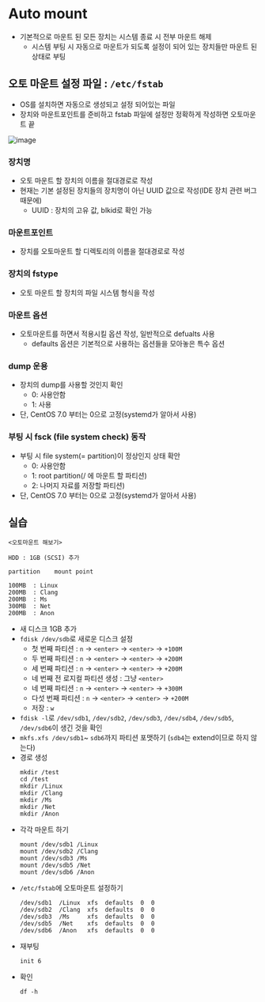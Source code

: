 # Auto mount
* 기본적으로 마운트 된 모든 장치는 시스템 종료 시 전부 마운트 해제
  * 시스템 부팅 시 자동으로 마운트가 되도록 설정이 되어 있는 장치들만 마운트 된 상태로 부팅

## 오토 마운트 설정 파일 : `/etc/fstab`
* OS를 설치하면 자동으로 생성되고 설정 되어있는 파일
* 장치와 마운트포인트를 준비하고 fstab 파일에 설정만 정확하게 작성하면 오토마운트 끝  
  
![image](https://user-images.githubusercontent.com/79209568/118242581-768fc000-b4d8-11eb-8ac9-f3c5fcbb006a.png)
  
### 장치명
* 오토 마운트 할 장치의 이름을 절대경로로 작성
* 현재는 기본 설정된 장치들의 장치명이 아닌 UUID 값으로 작성(IDE 장치 관련 버그 때문에)
  * UUID : 장치의 고유 값, blkid로 확인 가능
### 마운트포인트
* 장치를 오토마운트 할 디렉토리의 이름을 절대경로로 작성
### 장치의 fstype 
* 오토 마운트 할 장치의 파일 시스템 형식을 작성
### 마운트 옵션
* 오토마운트를 하면서 적용시킬 옵션 작성, 일반적으로 defualts 사용
  * defaults 옵션은 기본적으로 사용하는 옵션들을 모아놓은 특수 옵션
### dump 운용
* 장치의 dump를 사용할 것인지 확인
  * 0: 사용안함 
  * 1: 사용
* 단, CentOS 7.0 부터는 0으로 고정(systemd가 알아서 사용)
### 부팅 시 fsck (file system check) 동작
* 부팅 시 file system(= partition)이 정상인지 상태 확안 
  * 0: 사용안함
  * 1: root partition(/ 에 마운트 할 파티션)
  * 2: 나머지 자료를 저장할 파티션)
* 단, CentOS 7.0 부터는 0으로 고정(systemd가 알아서 사용)

## 실습
```
<오토마운트 해보기>

HDD : 1GB (SCSI) 추가

partition    mount point

100MB  : Linux
200MB  : Clang
200MB  : Ms
300MB  : Net
200MB  : Anon
```
* 새 디스크 1GB 추가
* `fdisk /dev/sdb`로 새로운 디스크 설정
  * 첫 번째 파티션 : `n` → `<enter>` → `<enter>` → `+100M`
  * 두 번째 파티션 : `n` → `<enter>` → `<enter>` → `+200M`
  * 세 번째 파티션 : `n` → `<enter>` → `<enter>` → `+200M`
  * 네 번째 전 로지컬 파티션 생성 : 그냥 `<enter>`
  * 네 번째 파티션 : `n` → `<enter>` → `<enter>` → `+300M`
  * 다섯 번째 파티션 : `n` → `<enter>` → `<enter>` → `+200M`
  * 저장 : `w`
* `fdisk -l`로 `/dev/sdb1`, `/dev/sdb2`, `/dev/sdb3`, `/dev/sdb4`, `/dev/sdb5`, `/dev/sdb6`이 생긴 것을 확인
* `mkfs.xfs /dev/sdb1`~ `sdb6`까지 파티션 포맷하기 (`sdb4`는 extend이므로 하지 않는다)
* 경로 생성
  ```
  mkdir /test
  cd /test
  mkdir /Linux
  mkdir /Clang
  mkdir /Ms
  mkdir /Net
  mkdir /Anon
  ```
* 각각 마운트 하기
  ```
  mount /dev/sdb1 /Linux
  mount /dev/sdb2 /Clang
  mount /dev/sdb3 /Ms
  mount /dev/sdb5 /Net
  mount /dev/sdb6 /Anon
  ```
* `/etc/fstab`에 오토마운트 설정하기
  ```
  /dev/sdb1  /Linux  xfs  defaults  0  0
  /dev/sdb2  /Clang  xfs  defaults  0  0
  /dev/sdb3  /Ms     xfs  defaults  0  0
  /dev/sdb5  /Net    xfs  defaults  0  0
  /dev/sdb6  /Anon   xfs  defaults  0  0
  ```
* 재부팅
  ```
  init 6
  ```
* 확인
  ```
  df -h
  ```

